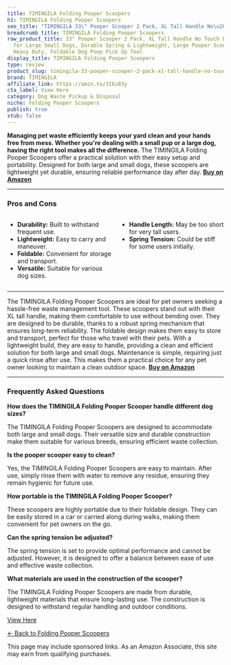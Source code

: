 ```yaml
---
title: TIMINGILA Folding Pooper Scoopers
h1: TIMINGILA Folding Pooper Scoopers
seo_title: "TIMINGILA 33\" Pooper Scooper 2 Pack, XL Tall Handle No\u2026"
breadcrumb_title: TIMINGILA Folding Pooper Scoopers
raw_product_title: 33" Pooper Scooper 2 Pack, XL Tall Handle No Touch Dog Pooper Scooper
  for Large Small Dogs, Durable Spring & Lightweight, Large Pooper Scooper for Dogs
  Heavy Duty, Foldable Dog Poop Pick Up Tool
display_title: TIMINGILA Folding Pooper Scoopers
type: review
product_slug: timingila-33-pooper-scooper-2-pack-xl-tall-handle-no-touch-dog-pooper-s-cba3c6d4
brand: TIMINGILA
affiliate_link: https://amzn.to/3IEu83y
cta_label: View Here
category: Dog Waste Pickup & Disposal
niche: Folding Pooper Scoopers
publish: true
stub: false
---
```


<div id="intro" class="full-width">
  <p><strong>Managing pet waste efficiently keeps your yard clean and your hands free from mess. Whether you're dealing with a small pup or a large dog, having the right tool makes all the difference.</strong> The TIMINGILA Folding Pooper Scoopers offer a practical solution with their easy setup and portability. Designed for both large and small dogs, these scoopers are lightweight yet durable, ensuring reliable performance day after day. <a href="https://amzn.to/3IEu83y" rel="nofollow sponsored noopener" target="_blank"><strong>Buy on Amazon</strong></a></p>
</div>

<hr />
<h3 id="pros-cons">Pros and Cons</h3>
<div class="pc-grid" style="display:grid;grid-template-columns:1fr 1fr;gap:16px;">
  <ul>
    <li><strong>Durability:</strong> Built to withstand frequent use.</li>
    <li><strong>Lightweight:</strong> Easy to carry and maneuver.</li>
    <li><strong>Foldable:</strong> Convenient for storage and transport.</li>
    <li><strong>Versatile:</strong> Suitable for various dog sizes.</li>
  </ul>
  <ul>
    <li><strong>Handle Length:</strong> May be too short for very tall users.</li>
    <li><strong>Spring Tension:</strong> Could be stiff for some users initially.</li>
  </ul>
</div>
<hr />

<div class="full-width">
  <p>The TIMINGILA Folding Pooper Scoopers are ideal for pet owners seeking a hassle-free waste management tool. These scoopers stand out with their XL tall handle, making them comfortable to use without bending over. They are designed to be durable, thanks to a robust spring mechanism that ensures long-term reliability. The foldable design makes them easy to store and transport, perfect for those who travel with their pets. With a lightweight build, they are easy to handle, providing a clean and efficient solution for both large and small dogs. Maintenance is simple, requiring just a quick rinse after use. This makes them a practical choice for any pet owner looking to maintain a clean outdoor space. <a href="https://amzn.to/3IEu83y" rel="nofollow sponsored noopener" target="_blank"><strong>Buy on Amazon</strong></a></p>
</div>

<hr />
<h3 id="faqs">Frequently Asked Questions</h3>

<p><strong>How does the TIMINGILA Folding Pooper Scooper handle different dog sizes?</strong></p>
<p>The TIMINGILA Folding Pooper Scoopers are designed to accommodate both large and small dogs. Their versatile size and durable construction make them suitable for various breeds, ensuring efficient waste collection.</p>

<p><strong>Is the pooper scooper easy to clean?</strong></p>
<p>Yes, the TIMINGILA Folding Pooper Scoopers are easy to maintain. After use, simply rinse them with water to remove any residue, ensuring they remain hygienic for future use.</p>

<p><strong>How portable is the TIMINGILA Folding Pooper Scooper?</strong></p>
<p>These scoopers are highly portable due to their foldable design. They can be easily stored in a car or carried along during walks, making them convenient for pet owners on the go.</p>

<p><strong>Can the spring tension be adjusted?</strong></p>
<p>The spring tension is set to provide optimal performance and cannot be adjusted. However, it is designed to offer a balance between ease of use and effective waste collection.</p>

<p><strong>What materials are used in the construction of the scooper?</strong></p>
<p>The TIMINGILA Folding Pooper Scoopers are made from durable, lightweight materials that ensure long-lasting use. The construction is designed to withstand regular handling and outdoor conditions.</p>
<p><a class="btn" href="https://amzn.to/3IEu83y" target="_blank" rel="nofollow sponsored noopener">View Here</a></p>
<p><a href="/roundups/dog-waste-pickup-disposal/folding-pooper-scoopers/">← Back to Folding Pooper Scoopers</a></p>
<aside class="disclosure">This page may include sponsored links. As an Amazon Associate, this site may earn from qualifying purchases.</aside>
